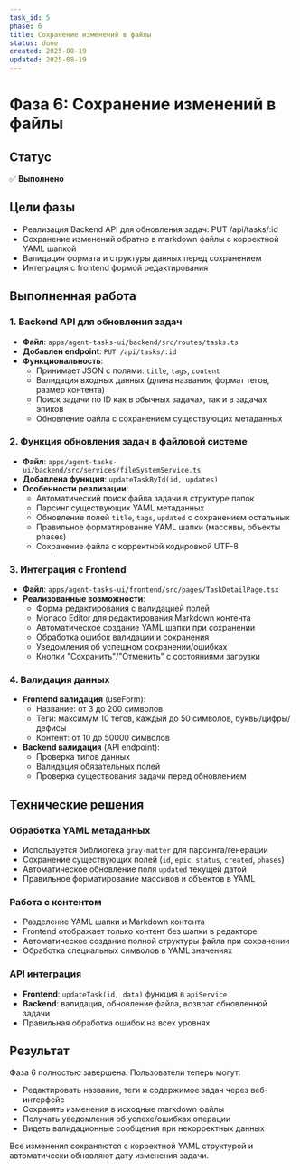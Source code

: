 ```yaml
---
task_id: 5
phase: 6
title: Сохранение изменений в файлы
status: done
created: 2025-08-19
updated: 2025-08-19
---
```


# Фаза 6: Сохранение изменений в файлы

## Статус
✅ **Выполнено**

## Цели фазы
- Реализация Backend API для обновления задач: PUT /api/tasks/:id
- Сохранение изменений обратно в markdown файлы с корректной YAML шапкой
- Валидация формата и структуры данных перед сохранением
- Интеграция с frontend формой редактирования

## Выполненная работа

### 1. Backend API для обновления задач
- **Файл**: `apps/agent-tasks-ui/backend/src/routes/tasks.ts`
- **Добавлен endpoint**: `PUT /api/tasks/:id`
- **Функциональность**:
  - Принимает JSON с полями: `title`, `tags`, `content`
  - Валидация входных данных (длина названия, формат тегов, размер контента)
  - Поиск задачи по ID как в обычных задачах, так и в задачах эпиков
  - Обновление файла с сохранением существующих метаданных

### 2. Функция обновления задач в файловой системе
- **Файл**: `apps/agent-tasks-ui/backend/src/services/fileSystemService.ts`
- **Добавлена функция**: `updateTaskById(id, updates)`
- **Особенности реализации**:
  - Автоматический поиск файла задачи в структуре папок
  - Парсинг существующих YAML метаданных
  - Обновление полей `title`, `tags`, `updated` с сохранением остальных
  - Правильное форматирование YAML шапки (массивы, объекты phases)
  - Сохранение файла с корректной кодировкой UTF-8

### 3. Интеграция с Frontend
- **Файл**: `apps/agent-tasks-ui/frontend/src/pages/TaskDetailPage.tsx`
- **Реализованные возможности**:
  - Форма редактирования с валидацией полей
  - Monaco Editor для редактирования Markdown контента
  - Автоматическое создание YAML шапки при сохранении
  - Обработка ошибок валидации и сохранения
  - Уведомления об успешном сохранении/ошибках
  - Кнопки "Сохранить"/"Отменить" с состояниями загрузки

### 4. Валидация данных
- **Frontend валидация** (useForm):
  - Название: от 3 до 200 символов
  - Теги: максимум 10 тегов, каждый до 50 символов, буквы/цифры/дефисы
  - Контент: от 10 до 50000 символов
- **Backend валидация** (API endpoint):
  - Проверка типов данных
  - Валидация обязательных полей
  - Проверка существования задачи перед обновлением

## Технические решения

### Обработка YAML метаданных
- Используется библиотека `gray-matter` для парсинга/генерации
- Сохранение существующих полей (`id`, `epic`, `status`, `created`, `phases`)
- Автоматическое обновление поля `updated` текущей датой
- Правильное форматирование массивов и объектов в YAML

### Работа с контентом
- Разделение YAML шапки и Markdown контента
- Frontend отображает только контент без шапки в редакторе
- Автоматическое создание полной структуры файла при сохранении
- Обработка специальных символов в YAML значениях

### API интеграция
- **Frontend**: `updateTask(id, data)` функция в `apiService`
- **Backend**: валидация, обновление файла, возврат обновленной задачи
- Правильная обработка ошибок на всех уровнях

## Результат
Фаза 6 полностью завершена. Пользователи теперь могут:
- Редактировать название, теги и содержимое задач через веб-интерфейс
- Сохранять изменения в исходные markdown файлы
- Получать уведомления об успехе/ошибках операции
- Видеть валидационные сообщения при некорректных данных

Все изменения сохраняются с корректной YAML структурой и автоматически обновляют дату изменения задачи.